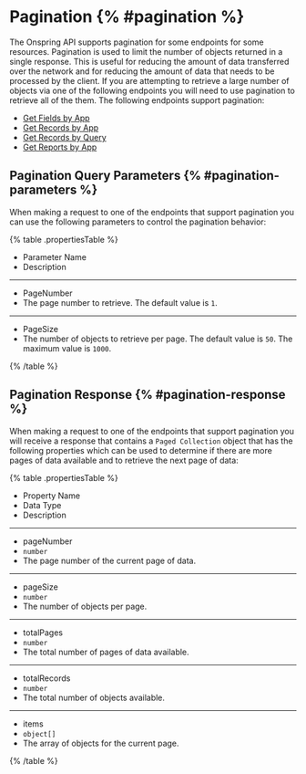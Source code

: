 # Pagination {% #pagination %}

The Onspring API supports pagination for some endpoints for some resources. Pagination is used to limit the number of objects returned in a single response. This is useful for reducing the amount of data transferred over the network and for reducing the amount of data that needs to be processed by the client. If you are attempting to retrieve a large number of objects via one of the following endpoints you will need to use pagination to retrieve all of the them. The following endpoints support pagination:

- [Get Fields by App](#get-fields-by-app)
- [Get Records by App](#get-records-by-app)
- [Get Records by Query](#get-records-by-query)
- [Get Reports by App](#get-reports-by-app)

## Pagination Query Parameters {% #pagination-parameters %}

When making a request to one of the endpoints that support pagination you can use the following parameters to control the pagination behavior:

{% table .propertiesTable %}

- Parameter Name
- Description

---

- PageNumber
- The page number to retrieve. The default value is `1`.

---

- PageSize
- The number of objects to retrieve per page. The default value is `50`. The maximum value is `1000`.

{% /table %}

## Pagination Response {% #pagination-response %}

When making a request to one of the endpoints that support pagination you will receive a response that contains a `Paged Collection` object that has the following properties which can be used to determine if there are more pages of data available and to retrieve the next page of data:

{% table .propertiesTable %}

- Property Name
- Data Type
- Description

---

- pageNumber
- `number`
- The page number of the current page of data.

---

- pageSize
- `number`
- The number of objects per page.

---

- totalPages
- `number`
- The total number of pages of data available.

---

- totalRecords
- `number`
- The total number of objects available.

---

- items
- `object[]`
- The array of objects for the current page.

{% /table %}
